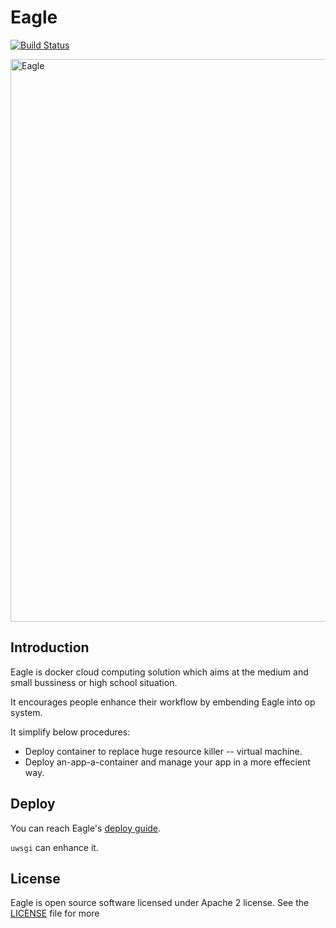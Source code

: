 # Eagle

[![Build Status](https://travis-ci.org/saga92/eagle.svg?branch=master)](https://travis-ci.org/saga92/eagle)

<img src="https://cdn.rawgit.com/saga92/eagle/master/docs/static_files/logo.svg" width = "900"  alt="Eagle" align=center />

## Introduction

Eagle is docker cloud computing solution which aims at the medium and small bussiness or high school situation.

It encourages people enhance their workflow by embending Eagle into op system.

It simplify below procedures:
- Deploy container to replace huge resource killer -- virtual machine.
- Deploy an-app-a-container and manage your app in a more effecient way.

## Deploy

You can reach Eagle's [deploy guide](https://github.com/saga92/eagle/wiki/Deploy-Guide). 

`uwsgi` can enhance it.

## License

Eagle is open source software licensed under Apache 2 license. See the [LICENSE](https://github.com/saga92/eagle/blob/master/LICENSE) file for more

